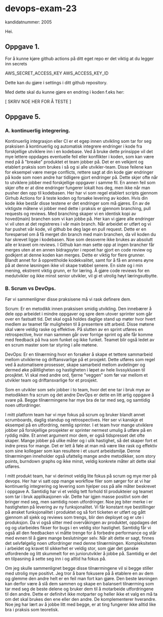 # devops-exam-23

kandidatnummer: 2005

Hei.

## Oppgave 1. 

For å kunne kjøre github actions på ditt eget repo er det viktig at du legger inn secrets 

AWS_SECRET_ACCESS_KEY 
AWS_ACCESS_KEY_ID

Dette kan du gjøre i settings i ditt github repository.

Med dette skal du kunne gjøre en endring i koden f.eks her:

[ SKRIV NOE HER FOR Å TESTE ]


## Oppgave 5.

### A. kontinuerlig integrering. 
Kontinuerlig integrasjon eller CI er et egep innen utvikling som tar for seg praksisen å kontinuerlig og automatisk integrere endringer i kode fra forskjellige utviklere inn i en kodebase. Ved å bruke dette prinsippe vil det mye lettere oppdages eventuelle feil eller konflikter i koden, som kan være med på å "breake" produktet et team jobber på. Det er en velkjent og etablert praksis som brukes i så og si alle utvikler-team. Disse feilene kan for eksempel være merge conflicts, rettere sagt at din kode gjør endringer på kode som noen andre har tidligere gjort endringer på. Dette skjer ofte når to utviklere jobber med forskjellige oppgaver i samme fil. En annen feil som skjer ofte er at dine endringer fungerer lokalt hos deg, men ikke når man pusher den opp til kodebasen. Her har vi som regel etablert scripts gjennom Girhub Actions for å teste koden og forsøke levering av koden. Hvis din kode ikke består disse testene er det endringer som må gjøres. En av de viktigste måtene vi jobber med dette i praksis er gjennom branching, pull requests og reviews. Med branching skaper vi en identisk kopi av hoved(main) branchen som vi kan jobbe på. Her kan vi gjøre alle endringer vi vil uten at det registreres i vår main branch. Når arbeidet er utført og vi har pushet vår kode, vil github be deg lage en pull request. Dette er en forespørsel om å få merget din branch med main branchen, da vil koden du har skrevet ligge i kodebasen. Noe som dessverre ikke brukes av absolutt alle er kravet om reviews. I Github kan man sette opp at ingen brancher får merges uten at en annen bidragsyter i repoet har gjort en code review og godkjent at denne koden kan merges. Dette er viktig for flere grunner. Blandt annet for å opprettholde kodekvalitet, samt for å få en annens øyne på at denne løsningen ikke vil skape trøbbel senere. En siste og i min mening, ekstremt viktig grunn, er for læring. Å gjøre code reviews for en medutvikler og ikke minst senior utvikler, vil gi et utrolig høyt læringsutbytte.

### B. Scrum vs DevOps. 
Før vi sammenligner disse praksisene må vi rask definere dem.

Scrum: Er en metodikk innen praksisen smidig utvikling. Den innebærer å dele opp arbeidet i mindre oppgaver og spre dem utover sprinter som går over en fastsatt tid. Det skal også holdes daglige stand up møter hvor hvert medlem av teamet får muligheten til å presentere sitt arbeid. Disse møtene skal være veldig raske og effektive. På slutten av en sprint utføres en retrospective, hvor man sammen går over forrige sprint og alle får komme med feedback på hva som funket og ikke funket. Teamet blir også ledet av en scrum master som tar styring i alle møtene.

DevOps: Er en tilnærming hvor en forsøker å skape et tettere sammarbeid mellom utviklerne og driftansvarlige på et prosjekt. Dette utføres som regel ved å automatisere prosesser, skape samarbeid mellom avdelinger og dermed øke pålitligheten og hastigheten i løpet av hele livssyklusen til prosjktet. Vi skal med andre ord, fjerne "veggen" som før var mellom et utvikler team og driftansvarlige for et prosjekt.

Som en utvikler som selv jobber i to team, hvor det ene tar i bruk mye av metodikken fra scrum og det andre DevOps er dette en litt artig oppgave å svare på. Begge tilnærmingene har mye bra de tar med seg, og samtidig noen utfordringer. 

I mitt platform team har vi mye fokus på scrum og bruker blandt annet scrumboards, daglig standup og retrospectives. Her ser vi kanskje et eksempel på en utfordring, nemlig sprinter. I et team hvor mange utviklere jobber på forskjellige prosjekter er sprinter nermest umulig å utføre på en ryddig måte. Et annet argument mor dem, er også tidspresset det ofte skaper. Mange jobber på ulike måter og i ulik hastighet, så det skaper fort et indre press for mange. Det er lett å føle at man må være like rask og effektiv som sine kollegaer som kan resultere i et usunt arbeidsmiljø. Denne tilnærmingen inneholder også ufattelig mange andre metodikker, som story points, burndown graphs og ikke minst, veldig konkrete måter alt dette skal utføres. 

I mitt produkt team, har vi derimot veldig lite fokus på scrum og mye mer på devops. Her har vi satt opp mange workflow filer som sørger for at vi har kontinuerlig integrering og levering som hjelper oss på alle måter beskrevet i oppgave A. Samtidig har vi et veldig tett forhold til produkteier og teamet som tar i bruk applikasjonen vår. Dette har igjen masse positivt som det bringer med seg, men samtidig noen utfordringer. Noe jeg biter merke i er hastigheten på levering av ny funksjonalitet. Vi får konstant nye bestillinger på ønsket funksjonalitet i produktet og så fort ticketen er utført og gått gjennom all sjekk og reviews som trengs, blir den deployet og er ute i produksjon. Da vi også sitter med overvåkingen av produktet, oppdages det og og utarbeides fikser for bugs i en veldig stor hastighet. Samtidig får vi også all den feedbacken vi måtte trenge for å forbedre performance og står med evnen til å gjøre mange beslutninger selv. Når alt dette er sagt, finnes det selvfølgelig noen utfordringer med denne tilnærmingen. Kompleksiteten i arbeidet og kravet til sikkerhet er veldig stor, som gjør det ganske utfordrende og litt skummelt for en juniorutvikler å jobbe på. Samtidig er det en tilpasning å sette seg inn i og alltid ha fokus på. 

Om jeg skulle sammenlignet begge disse tilnærmingene vil si begge stiller med utrolig mye positivt. Jeg tror å bare fokusere på å etablere en av dem og glemme den andre helt er en feil man fort kan gjøre. Den beste løsningen kan derfor være å slå dem sammen og skape en balansert tilnærming som tar med seg de beste delene og bruker dem til å motarbeide utfordringene til den andre. Dette er definitvt ikke motparter og heller ikke et valg en må ta om det skal brukes den ene eller den andre. De komplementerer hverandre. Noe jeg har lært av å jobbe litt med begge, er at ting fungerer ikke alltid like bra i praksis som teoretisk.
